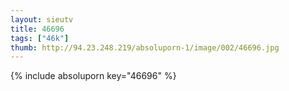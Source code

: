 ```yaml
--- 
layout: sieutv
title: 46696
tags: ["46k"]
thumb: http://94.23.248.219/absoluporn-1/image/002/46696.jpg
---
```

{% include absoluporn key="46696" %} 
